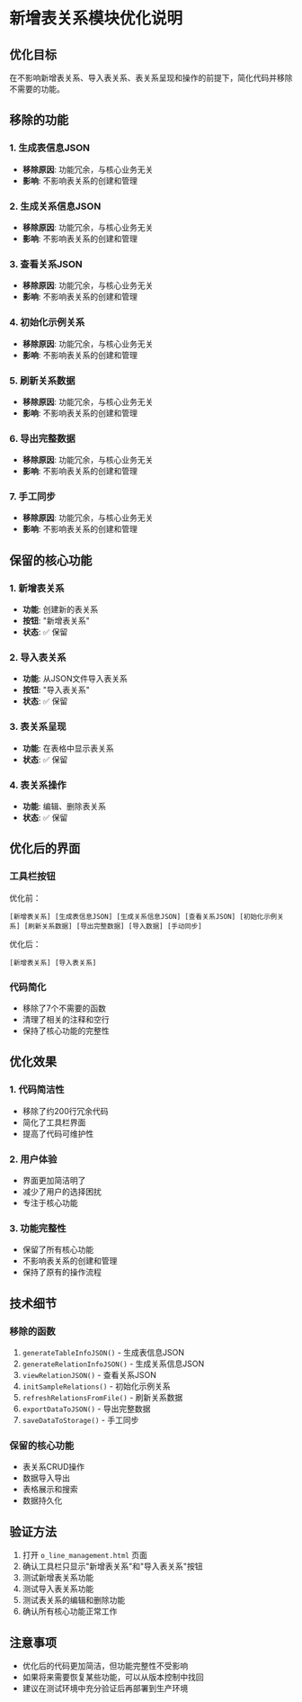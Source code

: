 # 新增表关系模块优化说明

## 优化目标

在不影响新增表关系、导入表关系、表关系呈现和操作的前提下，简化代码并移除不需要的功能。

## 移除的功能

### 1. 生成表信息JSON
- **移除原因**: 功能冗余，与核心业务无关
- **影响**: 不影响表关系的创建和管理

### 2. 生成关系信息JSON
- **移除原因**: 功能冗余，与核心业务无关
- **影响**: 不影响表关系的创建和管理

### 3. 查看关系JSON
- **移除原因**: 功能冗余，与核心业务无关
- **影响**: 不影响表关系的创建和管理

### 4. 初始化示例关系
- **移除原因**: 功能冗余，与核心业务无关
- **影响**: 不影响表关系的创建和管理

### 5. 刷新关系数据
- **移除原因**: 功能冗余，与核心业务无关
- **影响**: 不影响表关系的创建和管理

### 6. 导出完整数据
- **移除原因**: 功能冗余，与核心业务无关
- **影响**: 不影响表关系的创建和管理

### 7. 手工同步
- **移除原因**: 功能冗余，与核心业务无关
- **影响**: 不影响表关系的创建和管理

## 保留的核心功能

### 1. 新增表关系
- **功能**: 创建新的表关系
- **按钮**: "新增表关系"
- **状态**: ✅ 保留

### 2. 导入表关系
- **功能**: 从JSON文件导入表关系
- **按钮**: "导入表关系"
- **状态**: ✅ 保留

### 3. 表关系呈现
- **功能**: 在表格中显示表关系
- **状态**: ✅ 保留

### 4. 表关系操作
- **功能**: 编辑、删除表关系
- **状态**: ✅ 保留

## 优化后的界面

### 工具栏按钮
优化前：
```
[新增表关系] [生成表信息JSON] [生成关系信息JSON] [查看关系JSON] [初始化示例关系] [刷新关系数据] [导出完整数据] [导入数据] [手动同步]
```

优化后：
```
[新增表关系] [导入表关系]
```

### 代码简化
- 移除了7个不需要的函数
- 清理了相关的注释和空行
- 保持了核心功能的完整性

## 优化效果

### 1. 代码简洁性
- 移除了约200行冗余代码
- 简化了工具栏界面
- 提高了代码可维护性

### 2. 用户体验
- 界面更加简洁明了
- 减少了用户的选择困扰
- 专注于核心功能

### 3. 功能完整性
- 保留了所有核心功能
- 不影响表关系的创建和管理
- 保持了原有的操作流程

## 技术细节

### 移除的函数
1. `generateTableInfoJSON()` - 生成表信息JSON
2. `generateRelationInfoJSON()` - 生成关系信息JSON
3. `viewRelationJSON()` - 查看关系JSON
4. `initSampleRelations()` - 初始化示例关系
5. `refreshRelationsFromFile()` - 刷新关系数据
6. `exportDataToJSON()` - 导出完整数据
7. `saveDataToStorage()` - 手工同步

### 保留的核心功能
- 表关系CRUD操作
- 数据导入导出
- 表格展示和搜索
- 数据持久化

## 验证方法

1. 打开 `o_line_management.html` 页面
2. 确认工具栏只显示"新增表关系"和"导入表关系"按钮
3. 测试新增表关系功能
4. 测试导入表关系功能
5. 测试表关系的编辑和删除功能
6. 确认所有核心功能正常工作

## 注意事项

- 优化后的代码更加简洁，但功能完整性不受影响
- 如果将来需要恢复某些功能，可以从版本控制中找回
- 建议在测试环境中充分验证后再部署到生产环境
